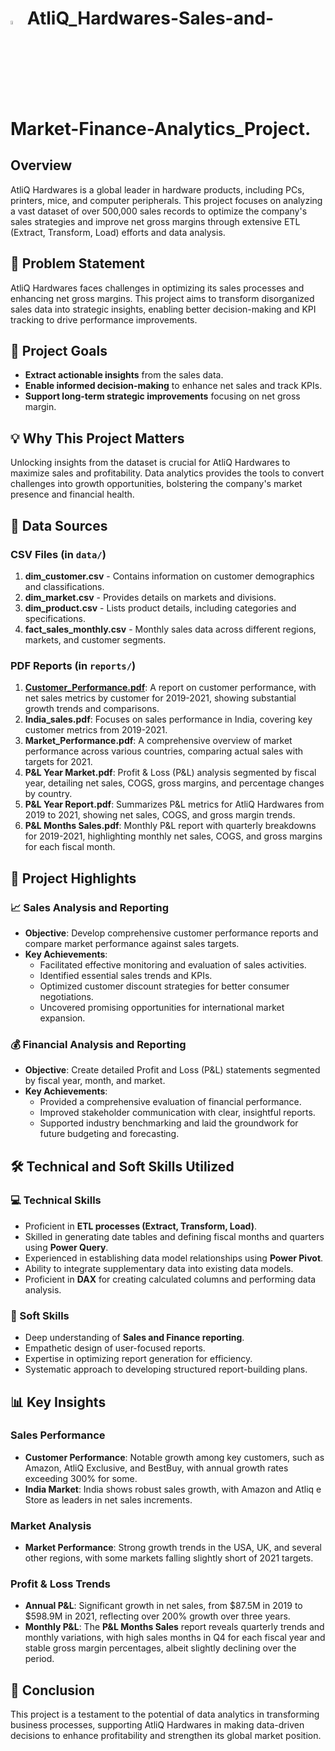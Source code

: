 #  <img src="https://miro.medium.com/v2/resize:fit:1400/1*8bUjUiCWk0VhS8-lgAj0Og.png" width="4%" height="4%"> AtliQ_Hardwares-Sales-and-Market-Finance-Analytics_Project.

## Overview
AtliQ Hardwares is a global leader in hardware products, including PCs, printers, mice, and computer peripherals. This project focuses on analyzing a vast dataset of over 500,000 sales records to optimize the company's sales strategies and improve net gross margins through extensive ETL (Extract, Transform, Load) efforts and data analysis.

## 🚩 Problem Statement
AtliQ Hardwares faces challenges in optimizing its sales processes and enhancing net gross margins. This project aims to transform disorganized sales data into strategic insights, enabling better decision-making and KPI tracking to drive performance improvements.

## 🎯 Project Goals
- **Extract actionable insights** from the sales data.
- **Enable informed decision-making** to enhance net sales and track KPIs.
- **Support long-term strategic improvements** focusing on net gross margin.

## 💡 Why This Project Matters
Unlocking insights from the dataset is crucial for AtliQ Hardwares to maximize sales and profitability. Data analytics provides the tools to convert challenges into growth opportunities, bolstering the company's market presence and financial health.

## 📂 Data Sources

### CSV Files (in `data/`)
1. **dim_customer.csv** - Contains information on customer demographics and classifications.
2. **dim_market.csv** - Provides details on markets and divisions.
3. **dim_product.csv** - Lists product details, including categories and specifications.
4. **fact_sales_monthly.csv** - Monthly sales data across different regions, markets, and customer segments.

### PDF Reports (in `reports/`)
1. **[Customer_Performance.pdf](https://github.com/Praveenmittakadapala8794/AtliQ_Hardwares-Sales-and-Market-Finance-Analytics_Project-/blob/master/Customer_Performance.pdf)**: A report on customer performance, with net sales metrics by customer for 2019-2021, showing substantial growth trends and comparisons.
2. **India_sales.pdf**: Focuses on sales performance in India, covering key customer metrics from 2019-2021.
3. **Market_Performance.pdf**: A comprehensive overview of market performance across various countries, comparing actual sales with targets for 2021.
4. **P&L Year Market.pdf**: Profit & Loss (P&L) analysis segmented by fiscal year, detailing net sales, COGS, gross margins, and percentage changes by country.
5. **P&L Year Report.pdf**: Summarizes P&L metrics for AtliQ Hardwares from 2019 to 2021, showing net sales, COGS, and gross margin trends.
6. **P&L Months Sales.pdf**: Monthly P&L report with quarterly breakdowns for 2019-2021, highlighting monthly net sales, COGS, and gross margins for each fiscal month.

## 🌟 Project Highlights

### 📈 Sales Analysis and Reporting
- **Objective**: Develop comprehensive customer performance reports and compare market performance against sales targets.
- **Key Achievements**:
  - Facilitated effective monitoring and evaluation of sales activities.
  - Identified essential sales trends and KPIs.
  - Optimized customer discount strategies for better consumer negotiations.
  - Uncovered promising opportunities for international market expansion.

### 💰 Financial Analysis and Reporting
- **Objective**: Create detailed Profit and Loss (P&L) statements segmented by fiscal year, month, and market.
- **Key Achievements**:
  - Provided a comprehensive evaluation of financial performance.
  - Improved stakeholder communication with clear, insightful reports.
  - Supported industry benchmarking and laid the groundwork for future budgeting and forecasting.

## 🛠 Technical and Soft Skills Utilized

### 💻 Technical Skills
- Proficient in **ETL processes (Extract, Transform, Load)**.
- Skilled in generating date tables and defining fiscal months and quarters using **Power Query**.
- Experienced in establishing data model relationships using **Power Pivot**.
- Ability to integrate supplementary data into existing data models.
- Proficient in **DAX** for creating calculated columns and performing data analysis.

### 🧠 Soft Skills
- Deep understanding of **Sales and Finance reporting**.
- Empathetic design of user-focused reports.
- Expertise in optimizing report generation for efficiency.
- Systematic approach to developing structured report-building plans.

## 📊 Key Insights

### Sales Performance
- **Customer Performance**: Notable growth among key customers, such as Amazon, AtliQ Exclusive, and BestBuy, with annual growth rates exceeding 300% for some.
- **India Market**: India shows robust sales growth, with Amazon and Atliq e Store as leaders in net sales increments.

### Market Analysis
- **Market Performance**: Strong growth trends in the USA, UK, and several other regions, with some markets falling slightly short of 2021 targets.

### Profit & Loss Trends
- **Annual P&L**: Significant growth in net sales, from $87.5M in 2019 to $598.9M in 2021, reflecting over 200% growth over three years.
- **Monthly P&L**: The **P&L Months Sales** report reveals quarterly trends and monthly variations, with high sales months in Q4 for each fiscal year and stable gross margin percentages, albeit slightly declining over the period.

## 🏁 Conclusion
This project is a testament to the potential of data analytics in transforming business processes, supporting AtliQ Hardwares in making data-driven decisions to enhance profitability and strengthen its global market position.

